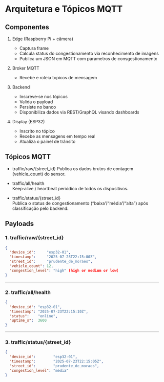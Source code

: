 # Arquitetura e Tópicos MQTT

## Componentes

1. Edge (Raspberry Pi + câmera)  
   - Captura frame
   - Calcula status do congestionamento via reconhecimento de imagens
   - Publica um JSON em MQTT com parametros de consgestionamento 

2. Broker MQTT  
   - Recebe e roteia topicos de mensagem

3. Backend  
   - Inscreve‑se nos tópicos  
   - Valida o payload  
   - Persiste no banco  
   - Disponibiliza dados via REST/GraphQL visando dashboards 

4. Display (ESP32)  
   - Inscrito no tópico  
   - Recebe as mensagens em tempo real  
   - Atualiza o painel de trânsito  


## Tópicos MQTT

- traffic/raw/{street_id} 
  Publica os dados brutos de contagem (vehicle_count) do sensor.

- traffic/all/health  
  Keep‑alive / heartbeat periódico de todos os dispositivos.

- traffic/status/{street_id}  
  Publica o status de congestionamento (“baixa”/“média”/“alta”) após classificação pelo backend.

## Payloads

### 1. traffic/raw/{street_id}

```json
{
  "device_id":     "esp32-01",
  "timestamp":     "2025-07-23T22:15:00Z",
  "street_id":     "prudente_de_moraes",
  "vehicle_count": 12,
  "congestion_level": "high" (high or medium or low)
}
```

---

### 2. traffic/all/health

```json
{
  "device_id": "esp32-01",
  "timestamp": "2025-07-23T22:15:10Z",
  "status":    "online",
  "uptime_s":  3600
}
```

---

### 3. traffic/status/{street_id}

```json
{
  "device_id":        "esp32-01",
  "timestamp":        "2025-07-23T22:15:05Z",
  "street_id":        "prudente_de_moraes",
  "congestion_level": "média"
}
```